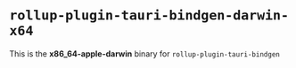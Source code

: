 # `rollup-plugin-tauri-bindgen-darwin-x64`

This is the **x86_64-apple-darwin** binary for `rollup-plugin-tauri-bindgen`
